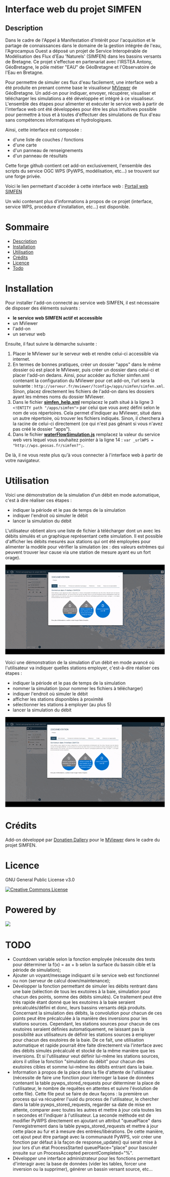 
# Interface web du projet SIMFEN

## Description

Dans le cadre de l'Appel à Manifestation d'Intérêt pour l'acquisition et le partage de connaissances dans le domaine de la gestion intégrée de l'eau, l'Agrocampus Ouest a déposé un projet de Service Interopérable de Modélisation des Flux d'Eau 'Naturels' (SIMFEN) dans les bassins versants de Bretagne. Ce projet s'effectue en partenariat avec l'IRSTEA Antony, GéoBretagne, le pôle métier "EAU" de GéoBretagne et l'Observatoire de l'Eau en Bretagne.

Pour permettre de simuler ces flux d'eau facilement, une interface web a été produite en prenant comme base le visualiseur [MViewer](https://github.com/geobretagne/mviewer) de GéoBretagne. Un add-on pour indiquer, envoyer, récupérer, visualiser et télécharger les simulations a été développée et intégré à ce visualiseur. L'ensemble des étapes pour alimenter et exécuter le service web à partir de l'interface web ont été développées pour être les plus intuitives possible pour permettre à tous et à toutes d'effectuer des simulations de flux d'eau sans compétences informatiques et hydrologiques.

Ainsi, cette interface est composée :

- d'une liste de couches / fonctions
- d'une carte
- d'un panneau de renseignements
- d'un panneau de résultats

Cette forge github contient cet add-on exclusivement, l'ensemble des scripts du service OGC WPS (PyWPS, modélisation, etc...) se trouvent sur une forge privée.

Voici le lien permettant d'accéder à cette interface web : [Portail web SIMFEN](http://bit.do/simfen)

Un wiki contenant plus d'informations à propos de ce projet (interface, service WPS, procédure d'installation, etc...) est disponible.

# Sommaire

* [Description](#description)
* [Installation](#installation)
* [Utilisation](#utilisation)
* [Crédits](#crédits)
* [Licence](#licence)
* [Todo](#todo)

# Installation

Pour installer l'add-on connecté au service web SIMFEN, il est nécessaire de disposer des éléments suivants :

- **le service web SIMFEN actif et accessible**
- un MViewer
- l'add-on
- un serveur web

Ensuite, il faut suivre la démarche suivante :

1. Placer le MViewer sur le serveur web et rendre celui-ci accessible via internet.
2. En termes de bonnes pratiques, créer un dossier "apps" dans le même dossier où est placé le MViewer, puis créer un dossier dans celui-ci et placer l'add-on dedans. Ainsi, pour accéder au fichier simfen.xml contenant la configuration du MViewer pour cet add-on, l'url sera la suivante : ```http://serveur.fr/mviewer/?config=/apps/simfen/simfen.xml```. Sinon, placez directement les fichiers de l'add-on dans les dossiers ayant les mêmes noms du dossier MViewer.
3. Dans le fichier [__simfen_help.xml__](simfen_help.xml) remplacez le path situé à la ligne 3 ```<!ENTITY path "/apps/simfen">``` par celui que vous avez défini selon le nom de vos répertoires. Cela permet d'indiquer au MViewer, situé dans un autre répertoire, où trouver les fichiers indiqués. Sinon, il cherchera à la racine de celui-ci directement (ce qui n'est pas gênant si vous n'avez pas créé le dossier "apps").
4. Dans le fichier [__waterFlowSimulation.js__](customcontrols/waterFlowSimulation.js) remplacez la valeur du service web vers lequel vous souhaitez pointer à la ligne 14 : ```var _urlWPS = "http://wps.geosas.fr/simfen?";```.

De là, il ne vous reste plus qu'à vous connecter à l'interface web à partir de votre navigateur.

# Utilisation

Voici une démonstration de la simulation d'un débit en mode automatique, c'est à dire réaliser ces étapes :

- indiquer la période et le pas de temps de la simulation
- indiquer l'endroit où simuler le débit
- lancer la simulation du débit

L'utilisateur obtient alors une liste de fichier à télécharger dont un avec les débits simulés et un graphique représentant cette simulation. Il est possible d'afficher les débits mesurés aux stations qui ont été employées pour alimenter la modèle pour vérifier la simulation (ex : des valeurs extrêmes qui peuvent trouver leur cause via une station de mesure ayant eu un fort orage).

![demo](img/simfen.gif)

Voici une démonstration de la simulation d'un débit en mode avancé où l'utilisateur va indiquer quelles stations employer, c'est-à-dire réaliser ces étapes :

- indiquer la période et le pas de temps de la simulation
- nommer la simulation (pour nommer les fichiers à télécharger)
- indiquer l'endroit où simuler le débit
- afficher les stations disponibles à proximité
- sélectionner les stations à employer (au plus 5)
- lancer la simulation du débit

![demo_avancee](img/simfen_avance.gif)

# Crédits

Add-on développé par [Donatien Dallery](http://dalleryd.fr) pour le [MViewer](http://github.com/geobretagne/mviewer) dans le cadre du projet SIMFEN.

# Licence

GNU General Public License v3.0

[![Creative Commons License](https://licensebuttons.net/l/by-sa/3.0/88x31.png)](https://creativecommons.org/licenses/by-sa/4.0/)

# Powered by

<a href="http://www.agrocampus-ouest.fr"><img src="http://geoinfo.agrocampus-ouest.fr/illustrations/logo_agrocampusouest.jpg" width="150px"></a>

# TODO

- Countdown variable selon la fonction employée (nécessite des tests pour déterminer la f(x) = ax + b selon la surface du bassin cible et la période de simulation);
- Ajouter un voyant/message indiquant si le service web est fonctionnel ou non (serveur de calcul down/maintenance);
- Développer la fonction permettant de simuler les débits rentrant dans une baie (sélection de tous les exutoires à la baie, simulation pour chacun des points, somme des débits simulés). Ce traitement peut être très rapide étant donné que les exutoires à la baie seraient précalculés/défini et donc, leurs bassins versants déjà produits. Concernant la simulation des débits, la convolution pour chacun de ces points peut être précalculée à la manière des inversions pour les stations sources. Cependant, les stations sources pour chacun de ces exutoires seraient définies automatiquement, ne laissant pas la possibilité aux utilisateurs de définir les stations sources à employer pour chacun des exutoires de la baie. De ce fait, une utilisation automatique et rapide pourrait être faite directement via l'interface avec des débits simulés précalculé et stocké de la même manière que les inversions. Et si l'utilisateur veut définir lui-même les stations sources, alors il utilise la fonction "simulation du débit" pour chacun des exutoires cibles et somme lui-même les débits entrant dans la baie.
- Information à propos de la place dans la file d'attente de l'utilisateur (nécessite de faire une fonction pour interroger la base de données contenant la table pywps_stored_requests pour déterminer la place de l'utilisateur, le nombre de requêtes en attentes et suivre l'évolution de cette file). Cette file peut se faire de deux façons : la première un process qui va récupérer l'uuid du process de l'utilisateur, le chercher dans la table pywps_stored_requests, regarder sa date de mise en attente, comparer avec toutes les autres et mettre à jour cela toutes les n secondes et l'indiquer à l'utilisateur. La seconde méthode est de modifier PyWPS directement en ajoutant un attribut "queuePlace" dans l'enregistrement dans la table pywps_stored_requests et mettre à jour cette place au fur et à mesure des entrées/libérations. De cette manière, cet ajout peut être partagé avec la communauté PyWPS, voir créer une fonction par défaut à la façon de response_update() qui serait mise à jour lors d'un état ProcessStarted queuePlace="place" pour basculer ensuite sur un ProcessAccepted percentCompleted="%".
- Développer une interface administrateur pour les fonctions permettant d'interagir avec la base de données (vider les tables, forcer une inversion ou la supprimer), générer un bassin versant source, etc...

[//]: # (These are referenced links used in the body of this note and get stripped out when the markdown processor does its job. There is no need to format nicely because it shouldn't be seen.)
